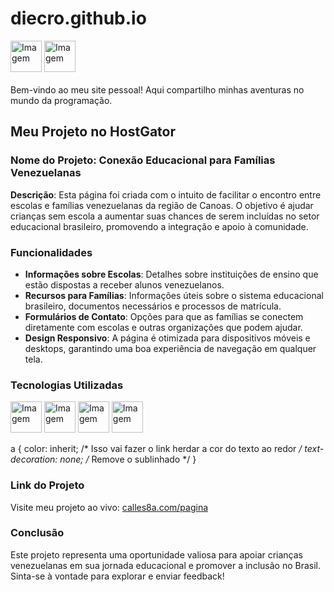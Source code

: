 # diecro.github.io

<image src="https://github.com/user-attachments/assets/787bbea1-ab0d-46a8-991d-1fe163f74ab9" alt="Imagem" width="50px" />
<image src="https://github.com/user-attachments/assets/1dae1b34-8b4c-474c-840a-f51450118e9a" alt="Imagem" width="50px" />
<br>
<br>
Bem-vindo ao meu site pessoal! Aqui compartilho minhas aventuras no mundo da programação.

## Meu Projeto no HostGator

### Nome do Projeto: Conexão Educacional para Famílias Venezuelanas

**Descrição**: Esta página foi criada com o intuito de facilitar o encontro entre escolas e famílias venezuelanas da região de Canoas. O objetivo é ajudar crianças sem escola a aumentar suas chances de serem incluídas no setor educacional brasileiro, promovendo a integração e apoio à comunidade.

### Funcionalidades

- **Informações sobre Escolas**: Detalhes sobre instituições de ensino que estão dispostas a receber alunos venezuelanos.
- **Recursos para Famílias**: Informações úteis sobre o sistema educacional brasileiro, documentos necessários e processos de matrícula.
- **Formulários de Contato**: Opções para que as famílias se conectem diretamente com escolas e outras organizações que podem ajudar.
- **Design Responsivo**: A página é otimizada para dispositivos móveis e desktops, garantindo uma boa experiência de navegação em qualquer tela.

### Tecnologias Utilizadas

<image src="https://github.com/user-attachments/assets/06d411c8-5a4b-4579-807d-95b17887090d" alt="Imagem" width="50px" />
<img src="https://github.com/user-attachments/assets/82dd430f-4e0d-4a31-81bd-5a73e03607b4" alt="Imagem" width="50px" />
<image src="https://github.com/user-attachments/assets/9727efb3-cd14-4e36-a6cd-115a2e9bfd82 "alt="Imagem" width="50px" />
<image src="https://github.com/user-attachments/assets/13ae5395-80dd-4e36-97de-2b42eb0faba7" alt="Imagem" width="50px" />

a {
    color: inherit; /* Isso vai fazer o link herdar a cor do texto ao redor */
    text-decoration: none; /* Remove o sublinhado */
}

### Link do Projeto

Visite meu projeto ao vivo: [calles8a.com/pagina](https://calles8a.com/pagina/)

### Conclusão

Este projeto representa uma oportunidade valiosa para apoiar crianças venezuelanas em sua jornada educacional e promover a inclusão no Brasil. Sinta-se à vontade para explorar e enviar feedback!


